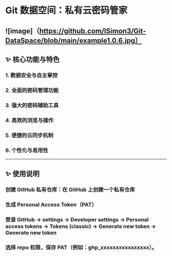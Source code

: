 # Git 数据空间：私有云密码管家

![image]（https://github.com/ISimon3/Git-DataSpace/blob/main/example1.0.6.jpg）
---
## ✨ 核心功能与特色
###  1. 数据安全与自主掌控
###  2. 全面的密码管理功能
###  3. 强大的密码辅助工具
###  4. 高效的浏览与操作
###  5. 便捷的云同步机制
###  6. 个性化与易用性
---
## ✨ 使用说明
### 创建 GitHub 私有仓库：在 GitHub 上创建一个私有仓库
### 生成 Personal Access Token（PAT）
### 登录 GitHub → settings → Developer settings → Personal access tokens → Tokens (classic) → Generate new token → Generate new token
### 选择 repo 权限，保存 PAT（例如：ghp_xxxxxxxxxxxxxxxx）。
